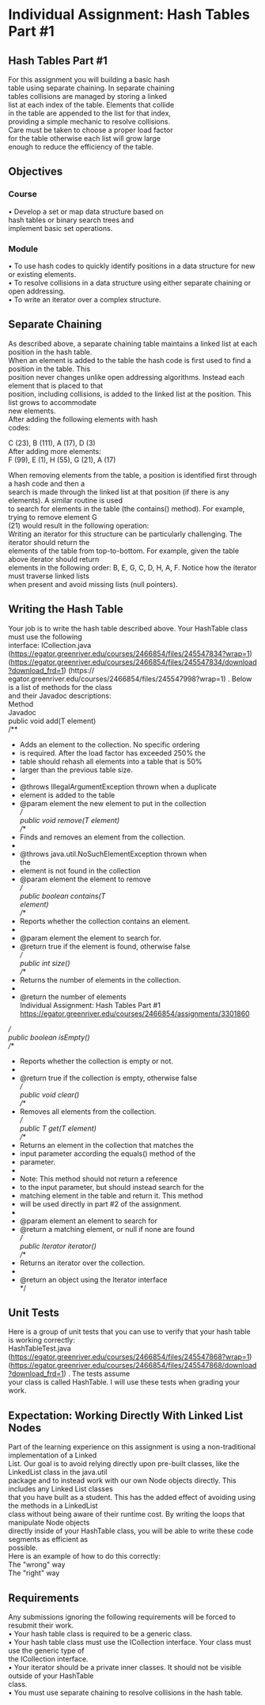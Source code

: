 # Individual Assignment: Hash Tables Part #1   

## Hash Tables Part #1  
For this assignment you will building a basic hash  
table using separate chaining. In separate chaining  
tables collisions are managed by storing a linked  
list at each index of the table. Elements that collide  
in the table are appended to the list for that index,  
providing a simple mechanic to resolve collisions.  
Care must be taken to choose a proper load factor  
for the table otherwise each list will grow large  
enough to reduce the efficiency of the table.  

## Objectives  
### Course  
• Develop a set or map data structure based on  
hash tables or binary search trees and  
implement basic set operations.  
### Module  
• To use hash codes to quickly identify positions in a data structure for new or existing elements.  
• To resolve collisions in a data structure using either separate chaining or open addressing.  
• To write an iterator over a complex structure.  

## Separate Chaining  
As described above, a separate chaining table maintains a linked list at each position in the hash table.  
When an element is added to the table the hash code is first used to find a position in the table. This  
position never changes unlike open addressing algorithms. Instead each element that is placed to that  
position, including collisions, is added to the linked list at the position. This list grows to accommodate  
new elements.  
After adding the following elements with hash  
codes:  

C (23), B (111), A (17), D (3)  
After adding more elements:   
F (99), E (1), H (55), G (21), A (17)  

When removing elements from the table, a position is identified first through a hash code and then a  
search is made through the linked list at that position (if there is any elements). A similar routine is used  
to search for elements in the table (the contains() method). For example, trying to remove element G  
(21) would result in the following operation:  
Writing an iterator for this structure can be particularly challenging. The iterator should return the  
elements of the table from top-to-bottom. For example, given the table above iterator should return  
elements in the following order: B, E, G, C, D, H, A, F. Notice how the iterator must traverse linked lists  
when present and avoid missing lists (null pointers).  

## Writing the Hash Table  
Your job is to write the hash table described above. Your HashTable class must use the following  
interface: ICollection.java (https://egator.greenriver.edu/courses/2466854/files/245547834?wrap=1)   
(https://egator.greenriver.edu/courses/2466854/files/245547834/download?download_frd=1) (https://  
egator.greenriver.edu/courses/2466854/files/245547998?wrap=1) .  Below is a list of methods for the class  
and their Javadoc descriptions:  
Method  
Javadoc  
public void add(T element)  
/**
* Adds an element to the collection. No specific ordering
* is required. After the load factor has exceeded 250% the
* table should rehash all elements into a table that is 50%
* larger than the previous table size.
*
* @throws IllegalArgumentException thrown when a duplicate
* element is added to the table
* @param element the new element to put in the collection  
  */  
  public void remove(T element)  
  /**
* Finds and removes an element from the collection.
*
* @throws java.util.NoSuchElementException thrown when  
  the
* element is not found in the collection
* @param element the element to remove  
  */  
  public boolean contains(T  
  element)  
  /**
* Reports whether the collection contains an element.
*
* @param element the element to search for.
* @return true if the element is found, otherwise false  
  */  
  public int size()  
  /**
* Returns the number of elements in the collection.
*
* @return the number of elements  
  Individual Assignment: Hash Tables Part #1  
  https://egator.greenriver.edu/courses/2466854/assignments/3301860


*/  
public boolean isEmpty()  
/**
* Reports whether the collection is empty or not.
*
* @return true if the collection is empty, otherwise false  
  */  
  public void clear()  
  /**
* Removes all elements from the collection.  
  */  
  public T get(T element)  
  /**
* Returns an element in the collection that matches the
* input parameter according the equals() method of the
* parameter.
*
* Note: This method should not return a reference
* to the input parameter, but should instead search for the
* matching element in the table and return it. This method
* will be used directly in part #2 of the assignment.
*
* @param element an element to search for
* @return a matching element, or null if none are found  
  */  
  public Iterator<T> iterator()  
  /**
* Returns an iterator over the collection.
*
* @return an object using the Iterator<T> interface  
  */  

## Unit Tests  
Here is a group of unit tests that you can use to verify that your hash table is working correctly:  
HashTableTest.java (https://egator.greenriver.edu/courses/2466854/files/245547868?wrap=1)   
(https://egator.greenriver.edu/courses/2466854/files/245547868/download?download_frd=1) . The tests assume  
your class is called HashTable. I will use these tests when grading your work.  


## Expectation: Working Directly With Linked List Nodes  
Part of the learning experience on this assignment is using a non-traditional implementation of a Linked  
List. Our goal is to avoid relying directly upon pre-built classes, like the LinkedList class in the java.util  
package and to instead work with our own Node objects directly. This includes any Linked List classes  
that you have built as a student. This has the added effect of avoiding using the methods in a LinkedList  
class without being aware of their runtime cost. By writing the loops that manipulate Node objects  
directly inside of your HashTable class, you will be able to write these code segments as efficient as  
possible.  
Here is an example of how to do this correctly:  
The "wrong" way  
The "right" way  

## Requirements  
Any submissions ignoring the following requirements will be forced to resubmit their work.  
• Your hash table class is required to be a generic class.   
• Your hash table class must use the ICollection<T> interface. Your class must use the generic type of  
the ICollection<T> interface.  
• Your iterator should be a private inner classes. It should not be visible outside of your HashTable<T>  
class.  
• You must use separate chaining to resolve collisions in the hash table.  
    